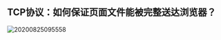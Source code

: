 ## TCP协议：如何保证页面文件能被完整送达浏览器？
![20200825095558](https://hzy-1301560453.cos.ap-shanghai.myqcloud.com/2020/pictures/20200825095558.png)
